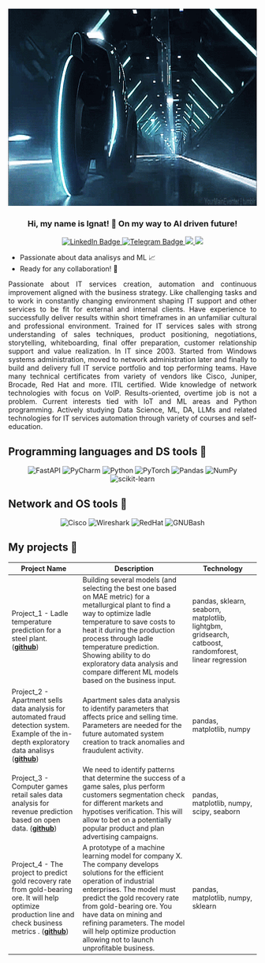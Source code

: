<p align="center">
<img width="1000" height="400" src="https://github.com/melloignat/melloignat/blob/main/assets/586f7407c39b99124dca5d336af88287.gif"  alt="animated" />
</p>

### <p align="center">Hi, my name is Ignat! 👋 On my way to AI driven future!</p>

<div id="badges" align="center">
  <a href="https://www.linkedin.com/in/ignat-ivanov-8245681a/">
  <img src="https://img.shields.io/badge/LinkedIn-blue?style=for-the-badge&logo=linkedin&logoColor=white" alt="LinkedIn Badge"/>
  </a>
  <a href="https://t.me/mello_ignat">
  <img src="https://img.shields.io/badge/Telegram-blue?logo=telegram&logoColor=white&style=for-the-badge" alt="Telegram Badge"/>
  </a>
  <a href="https://vk.com/id3721378">
  <img src="https://img.shields.io/badge/VK-blue?logo=VK&logoColor=white&style=for-the-badge"/>
  </a>
  <a href="https://wa.me/9852267205">
  <img src="https://img.shields.io/badge/WhatsApp-25D366?logo=whatsapp&logoColor=fff&style=for-the-badge"/>
  </a>
</div>
<p></p>
<div id="about">
 <ul>
  <li>Passionate about data analisys and ML 📈</li>
  <li>Ready for any collaboration! 🤝</li>
</ul> 
</div>
<p></p>
<p align="justify">Passionate about IT services creation, automation and continuous improvement aligned with the business strategy. Like challenging tasks and to work in constantly changing environment shaping IT support and other services to be fit for external and internal clients.
Have experience to successfully deliver results within short timeframes in an unfamiliar cultural and professional environment. Trained for IT services sales with strong understanding of sales techniques, product positioning, negotiations, storytelling, whiteboarding, final offer preparation, customer relationship support and value realization.
In IT since 2003. Started from Windows systems administration, moved to network administration later and finally to build and delivery full IT service portfolio and top performing teams. Have many technical certificates from variety of vendors like Cisco, Juniper, Brocade, Red Hat and more. ITIL certified. Wide knowledge of network technologies with focus on VoIP. Results-oriented, overtime job is not a problem. 
Current interests tied with IoT and ML areas and Python programming. Actively studying Data Science, ML, DA, LLMs and related technologies for IT services automation through variety of courses and self-education.</p>

## Programming languages and DS tools 🔧

<div align="center">

![FastAPI](https://img.shields.io/badge/fastapi-109989?style=for-the-badge&logo=FASTAPI&logoColor=white)
![PyCharm](https://img.shields.io/badge/PyCharm-000000.svg?&style=for-the-badge&logo=PyCharm&logoColor=white)
![Python](https://img.shields.io/badge/Python-FFD43B?style=for-the-badge&logo=python&logoColor=blue)
![PyTorch](https://img.shields.io/badge/PyTorch-0b0038?style=for-the-badge&logo=PyTorch&logoColor=d84f35)
![Pandas](https://img.shields.io/badge/Pandas-2C2D72?style=for-the-badge&logo=pandas&logoColor=white)
![NumPy](https://img.shields.io/badge/Numpy-777BB4?style=for-the-badge&logo=numpy&logoColor=white)
![scikit-learn](https://img.shields.io/badge/scikit_learn-F7931E?style=for-the-badge&logo=scikit-learn&logoColor=white)

</div>

## Network and OS tools 🔧

<div align="center">

![Cisco](https://img.shields.io/badge/CISCO-1BA0D7?style=for-the-badge&logo=cisco&logoColor=white)
![Wireshark](https://img.shields.io/badge/Wireshark-1679A7?style=for-the-badge&logo=Wireshark&logoColor=white)
![RedHat](https://img.shields.io/badge/Red%20Hat-EE0000?style=for-the-badge&logo=redhat&logoColor=white)
![GNUBash](https://img.shields.io/badge/GNU%20Bash-4EAA25?style=for-the-badge&logo=GNU%20Bash&logoColor=white)

</div>

## My projects 🔧


|Project Name| Description| Technology|
|----------------|-----------------|-----|
|Project_1 - Ladle temperature prediction for a steel plant.  (__[github](https://github.com/melloignat/proj_1)__)|Building several models (and selecting the best one based on MAE metric) for a metallurgical plant to find a way to optimize ladle temperature to save costs to heat it during the production process through ladle temperature prediction. Showing ability to do exploratory data analysis and compare different ML models based on the business input. |pandas, sklearn, seaborn,  matplotlib, lightgbm, gridsearch, catboost, randomforest, linear regression |
|Project_2 - Apartment sells data analysis for automated fraud detection system. Example of the in-depth exploratory data analisys (__[github](https://github.com/melloignat/proj_2)__)| Apartment sales data analysis to identify parameters that affects price and selling time. Parameters are needed for the future automated system creation to track anomalies and fraudulent activity. | pandas, matplotlib, numpy |
|Project_3 - Computer games retail sales data analysis for revenue prediction based on open data. (__[github](https://github.com/melloignat/proj_3)__)| We need to identify patterns that determine the success of a game sales, plus perform customers segmentation check for different markets and hypotises verification. This will allow to bet on a potentially popular product and plan advertising campaigns. | pandas, matplotlib, numpy, scipy, seaborn |
|Project_4 - The project to predict gold recovery rate from gold-bearing ore. It will help optimize production line and check business metrics . (__[github](https://github.com/melloignat/proj_4)__)| A prototype of a machine learning model for company X. The company develops solutions for the efficient operation of industrial enterprises. The model must predict the gold recovery rate from gold-bearing ore. You have data on mining and refining parameters. The model will help optimize production allowing not to launch unprofitable business. |  pandas, matplotlib, numpy, sklearn |
